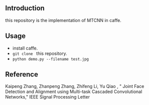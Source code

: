 ## Introduction
 this repository is the implementation of MTCNN in caffe.
 
## Usage 
 * install caffe.
 * `git clone ` this repository.
 * `python demo.py --filename test.jpg ` 
## Reference
Kaipeng Zhang, Zhanpeng Zhang, Zhifeng Li, Yu Qiao , " Joint Face Detection and Alignment using Multi-task Cascaded Convolutional Networks," IEEE Signal Processing Letter
